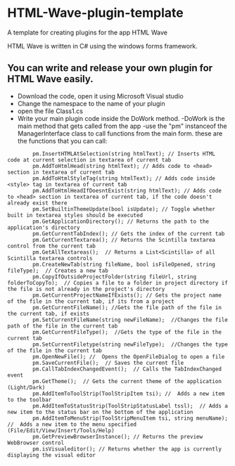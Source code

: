 # HTML-Wave-plugin-template
A template for creating plugins for the app HTML Wave

HTML Wave is written in C# using the windows forms framework.
## You can write and release your own plugin for HTML Wave easily.
- Download the code, open it using Microsoft Visual studio
- Change the namespace to the name of your plugin
- open the file Class1.cs
- Write your main plugin code inside the DoWork method.
 -DoWork is the main method that gets called from the app
 -use the "pm" instanceof the ManagerInterface class to call functions from the main form. these are the functions that you can call:

```
        pm.InsertHTMLAtSelection(string htmlText); // Inserts HTML code at current selection in textarea of current tab
        pm.AddToHtmlHead(string htmlText); // Adds code to <head> section in textarea of current tab
        pm.AddToHtmlStyleTag(string htmlText); // Adds code inside <style> tag in textarea of current tab
        pm.AddToHtmlHeadIfDoesntExist(string htmlText); // Adds code to <head> section in textarea of current tab, if the code doesn't already exist there
        pm.SetBuiltinThemeUpdate(bool isUpdate); // Toggle whether  built in textarea styles should be executed
        pm.GetApplicationDirectory(); // Returns the path to the application's directory
        pm.GetCurrentTabIndex(); // Gets the index of the current tab
        pm.GetCurrentTextarea(); // Returns the Scintilla textarea control from the current tab
        pm.GetAllTextareas();  // Returns a List<Scintilla> of all Scintilla textarea controls
        pm.CreateNewTab(string fileName, bool isFileOpened, string fileType);  // Creates a new tab
        pm.CopyIfOutsideProjectFolder(string fileUrl, string folderToCopyTo);  // Copies a file to a folder in project directory if the file is not already in the project's directory
        pm.GetCurrentProjectNameIfExists(); // Gets the project name of the file in the current tab, if its from a project
        pm.GetCurrentFileName(); //Gets the file path of the file in the current tab, if exists
        pm.SetCurrentFileName(string newFileName);  //Changes the file path of the file in the current tab
        pm.GetCurrentFileType();  //Gets the type of the file in the current tab
        pm.SetCurrentFiletype(string newFileType);  //Changes the type of the file in the current tab
        pm.OpenNewFile(); //  Opens the OpenFileDialog to open a file
        pm.SaveCurrentFile();  // Saves the current file
        pm.CallTabIndexChangedEvent();  // Calls the TabIndexChanged event
        pm.GetTheme();  // Gets the current theme of the application (Light/Dark)
        pm.AddItemToToolStrip(ToolStripItem tsi); //  Adds a new item to the toolbar
        pm.AddItemToStatusStrip(ToolStripStatusLabel tssl);  // Adds a new item to the status bar on the bottom of the application
        pm.AddItemToMenuStrip(ToolStripMenuItem tsi, string menuName); //  Adds a new item to the menu specified (File/Edit/View/Insert/Tools/Help)
        pm.GetPreviewBrowserInstance(); // Returns the preview WebBrowser control
        pm.isVisualeditor(); // Returns whether the app is currently displaying the visual editor
```
